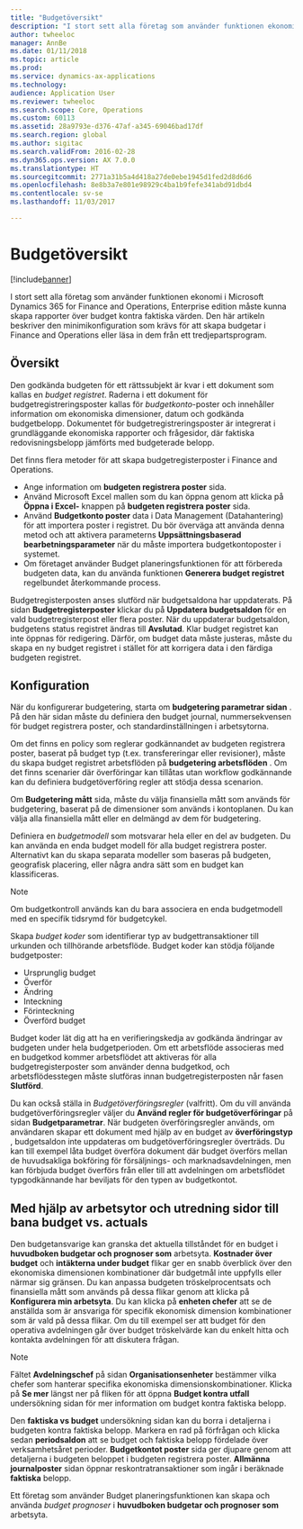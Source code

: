 ```yaml
---
title: "Budgetöversikt"
description: "I stort sett alla företag som använder funktionen ekonomi i Microsoft Dynamics 365 for Finance and Operations, Enterprise edition måste kunna skapa rapporter över budget kontra faktiska värden. Den här artikeln beskriver den minimikonfiguration som krävs för att skapa budgetar i Finance and Operations, Enterprise edition eller läsa in dem från ett tredjepartsprogram."
author: twheeloc
manager: AnnBe
ms.date: 01/11/2018
ms.topic: article
ms.prod: 
ms.service: dynamics-ax-applications
ms.technology: 
audience: Application User
ms.reviewer: twheeloc
ms.search.scope: Core, Operations
ms.custom: 60113
ms.assetid: 28a9793e-d376-47af-a345-69046bad17df
ms.search.region: global
ms.author: sigitac
ms.search.validFrom: 2016-02-28
ms.dyn365.ops.version: AX 7.0.0
ms.translationtype: HT
ms.sourcegitcommit: 2771a31b5a4d418a27de0ebe1945d1fed2d8d6d6
ms.openlocfilehash: 8e8b3a7e801e98929c4ba1b9fefe341abd91dbd4
ms.contentlocale: sv-se
ms.lasthandoff: 11/03/2017

---
```


# <a name="budgeting-overview"></a>Budgetöversikt

[!include[banner](../includes/banner.md)]


I stort sett alla företag som använder funktionen ekonomi i Microsoft Dynamics 365 for Finance and Operations, Enterprise edition måste kunna skapa rapporter över budget kontra faktiska värden. Den här artikeln beskriver den minimikonfiguration som krävs för att skapa budgetar i Finance and Operations eller läsa in dem från ett tredjepartsprogram.

<a name="overview"></a>Översikt
--------

Den godkända budgeten för ett rättssubjekt är kvar i ett dokument som kallas en *budget registret*. Raderna i ett dokument för budgetregistreringsposter kallas för *budgetkonto*-poster och innehåller information om ekonomiska dimensioner, datum och godkända budgetbelopp. Dokumentet för budgetregistreringsposter är integrerat i grundläggande ekonomiska rapporter och frågesidor, där faktiska redovisningsbelopp jämförts med budgeterade belopp. 

Det finns flera metoder för att skapa budgetregisterposter i Finance and Operations.

-   Ange information om **budgeten registrera poster** sida.
-   Använd Microsoft Excel mallen som du kan öppna genom att klicka på **Öppna i Excel-** knappen på **budgeten registrera poster** sida.
-   Använd **Budgetkonto poster** data i Data Management (Datahantering) för att importera poster i registret. Du bör överväga att använda denna metod och att aktivera parameterns **Uppsättningsbaserad** **bearbetningsparameter** när du måste importera budgetkontoposter i systemet.
-   Om företaget använder Budget planeringsfunktionen för att förbereda budgeten data, kan du använda funktionen **Generera budget registret** regelbundet återkommande process.

Budgetregisterposten anses slutförd när budgetsaldona har uppdaterats. På sidan **Budgetregisterposter** klickar du på **Uppdatera budgetsaldon** för en vald budgetregisterpost eller flera poster. När du uppdaterar budgetsaldon, budgetens status registret ändras till **Avslutad**. Klar budget registret kan inte öppnas för redigering. Därför, om budget data måste justeras, måste du skapa en ny budget registret i stället för att korrigera data i den färdiga budgeten registret.

## <a name="configuration"></a>Konfiguration
När du konfigurerar budgetering, starta om **budgetering parametrar sidan** . På den här sidan måste du definiera den budget journal, nummersekvensen för budget registrera poster, och standardinställningen i arbetsytorna.

Om det finns en policy som reglerar godkännandet av budgeten registrera poster, baserat på budget typ (t.ex. transfereringar eller revisioner), måste du skapa budget registret arbetsflöden på **budgetering arbetsflöden** . Om det finns scenarier där överföringar kan tillåtas utan workflow godkännande kan du definiera budgetöverföring regler att stödja dessa scenarion. 

Om **Budgetering mått** sida, måste du välja finansiella mått som används för budgetering, baserat på de dimensioner som används i kontoplanen. Du kan välja alla finansiella mått eller en delmängd av dem för budgetering.

Definiera en *budgetmodell* som motsvarar hela eller en del av budgeten. Du kan använda en enda budget modell för alla budget registrera poster. Alternativt kan du skapa separata modeller som baseras på budgeten, geografisk placering, eller några andra sätt som en budget kan klassificeras. 

> [!NOTE] 
> Om budgetkontroll används kan du bara associera en enda budgetmodell med en specifik tidsrymd för budgetcykel. 

Skapa *budget koder* som identifierar typ av budgettransaktioner till urkunden och tillhörande arbetsflöde. Budget koder kan stödja följande budgetposter:

-   Ursprunglig budget
-   Överför
-   Ändring
-   Inteckning
-   Förinteckning
-   Överförd budget

Budget koder lät dig att ha en verifieringskedja av godkända ändringar av budgeten under hela budgetperioden. Om ett arbetsflöde associeras med en budgetkod kommer arbetsflödet att aktiveras för alla budgetregisterposter som använder denna budgetkod, och arbetsflödesstegen måste slutföras innan budgetregisterposten når fasen **Slutförd**.  

Du kan också ställa in *Budgetöverföringsregler* (valfritt). Om du vill använda budgetöverföringsregler väljer du **Använd regler för budgetöverföringar** på sidan **Budgetparametrar**. När budgeten överföringsregler används, om användaren skapar ett dokument med hjälp av en budget av **överföringstyp** , budgetsaldon inte uppdateras om budgetöverföringsregler överträds. Du kan till exempel låta budget överföra dokument där budget överförs mellan de huvudsakliga bokföring för försäljnings- och marknadsavdelningen, men kan förbjuda budget överförs från eller till att avdelningen om arbetsflödet typgodkännande har beviljats för den typen av budgetkontot.

## <a name="using-workspaces-and-inquiry-pages-to-track-budget-vs-actuals"></a>Med hjälp av arbetsytor och utredning sidor till bana budget vs. actuals
Den budgetansvarige kan granska det aktuella tillståndet för en budget i **huvudboken budgetar och prognoser som** arbetsyta. **Kostnader över budget** och **intäkterna under budget** flikar ger en snabb överblick över den ekonomiska dimensionen kombinationer där budgetmål inte uppfylls eller närmar sig gränsen. Du kan anpassa budgeten tröskelprocentsats och finansiella mått som används på dessa flikar genom att klicka på **Konfigurera min arbetsyta**. Du kan klicka på **enheten chefer** att se de anställda som är ansvariga för specifik ekonomisk dimension kombinationer som är vald på dessa flikar. Om du till exempel ser att budget för den operativa avdelningen går över budget tröskelvärde kan du enkelt hitta och kontakta avdelningen för att diskutera frågan. 

> [!NOTE] 
> Fältet **Avdelningschef** på sidan **Organisationsenheter** bestämmer vilka chefer som hanterar specifika ekonomiska dimensionskombinationer. Klicka på **Se mer** längst ner på fliken för att öppna **Budget kontra utfall** undersökning sidan för mer information om budget kontra faktiska belopp. 

Den **faktiska vs budget** undersökning sidan kan du borra i detaljerna i budgeten kontra faktiska belopp. Markera en rad på förfrågan och klicka sedan **periodsaldon** att se budget och faktiska belopp fördelade över verksamhetsåret perioder. **Budgetkontot poster** sida ger djupare genom att detaljerna i budgeten beloppet i budgeten registrera poster. **Allmänna journalposter** sidan öppnar reskontratransaktioner som ingår i beräknade **faktiska** belopp. 

Ett företag som använder Budget planeringsfunktionen kan skapa och använda *budget prognoser* i **huvudboken budgetar och prognoser som** arbetsyta.




